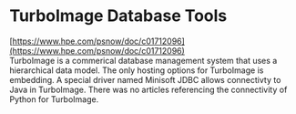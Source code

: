 # TurboImage Database Tools 
[https://www.hpe.com/psnow/doc/c01712096](https://www.hpe.com/psnow/doc/c01712096)       
TurboImage is a commerical database management system that uses a hierarchical data model. The only hosting options for TurboImage is embedding. A special driver named Minisoft JDBC allows connectivty to Java in TurboImage. There was no articles referencing the connectivity of Python for TurboImage.

